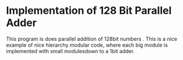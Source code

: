 # Implementation of 128 Bit Parallel Adder
This program is does parallel addition of 128bit numbers . This is a nice example of nice hierarchy modular code, where each big module is implemented with small modulesdown to a 1bit adder.  
